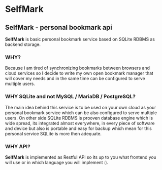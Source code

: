 # SelfMark

## SelfMark - personal bookmark api

**SelfMark** is basic personal bookmark service based on SQLite RDBMS as backend storage.

### WHY?
Because i am tired of synchronizing bookmarks between browsers and cloud services so I decide to write my own open bookmark manager that will cover my needs and in the same time can be configured to serve multiple users.

### WHY SQLite and not MySQL / MariaDB / PostgreSQL?
The main idea behind this service is to be used on your own cloud as your personal bookmark service which can be also configured to serve multiple users. On other side SQLite RDBMS is prooven database engine which is wide spread, its integrated almost everywhere, in every piece of software and device but also is portable and easy for backup which mean for this personal service SQLite is more then adequate.

### WHY API?
**SelfMark** is implemented as Restful API so its up to you what frontend you will use or in which language you will implement :).